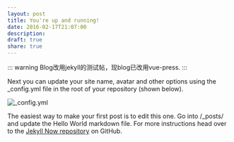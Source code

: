 ```yaml
---
layout: post
title: You're up and running!
date: 2016-02-17T21:07:00
description: 
draft: true
share: true
---
```


::: warning
Blog改用jekyll的测试帖，现blog已改用vue-press.
:::

<!-- more -->

Next you can update your site name, avatar and other options using the _config.yml file in the root of your repository (shown below).

![_config.yml](/images/2016/config.png)

The easiest way to make your first post is to edit this one. Go into /_posts/ and update the Hello World markdown file. For more instructions head over to the [Jekyll Now repository](https://github.com/barryclark/jekyll-now) on GitHub.
